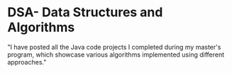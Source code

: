 # DSA- Data Structures and Algorithms

"I have posted all the Java code projects I completed during my master's program, which showcase various algorithms implemented using different approaches."
